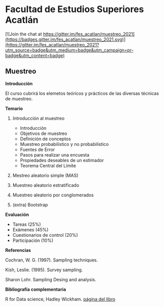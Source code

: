# Facultad de Estudios Superiores Acatlán

[![Join the chat at https://gitter.im/fes_acatlan/muestreo_2021](https://badges.gitter.im/fes_acatlan/muestreo_2021.svg)](https://gitter.im/fes_acatlan/muestreo_2021?utm_source=badge&utm_medium=badge&utm_campaign=pr-badge&utm_content=badge)

## Muestreo

**Introducción**

El curso cubrirá los elemetos teóricos y prácticos de las diversas técnicas de muestreo.

**Temario**

1. Introducción al muestreo
	* Introducción
	* Objetivos de muestreo
	* Definición de conceptos
	* Muestreo probabilístico y no probabilistico
	* Fuentes de Error
	* Pasos para realizar una encuesta
	* Propiedades deseables de un estimador
	* Teorema Central del Límite

2. Mestreo aleatorio simple (MAS)

3. Muestreo aleatorio estratificado

4. Muestreo aleatorio por conglomerados

6. (extra) Bootstrap

**Evaluación**

* Tareas (25%)
* Exámenes (45%)
* Cuestionarios de control (20%)
* Participación (10%)

**Referencias**

Cochran, W. G. (1997). Sampling techniques.

Kish, Leslie. (1995). Survey sampling.

Sharon Lohr. Sampling Desing and analysis.


**Bibliografía complementaria**

R for Data science, Hadley Wickham. [página del libro](https://r4ds.had.co.nz/) 




